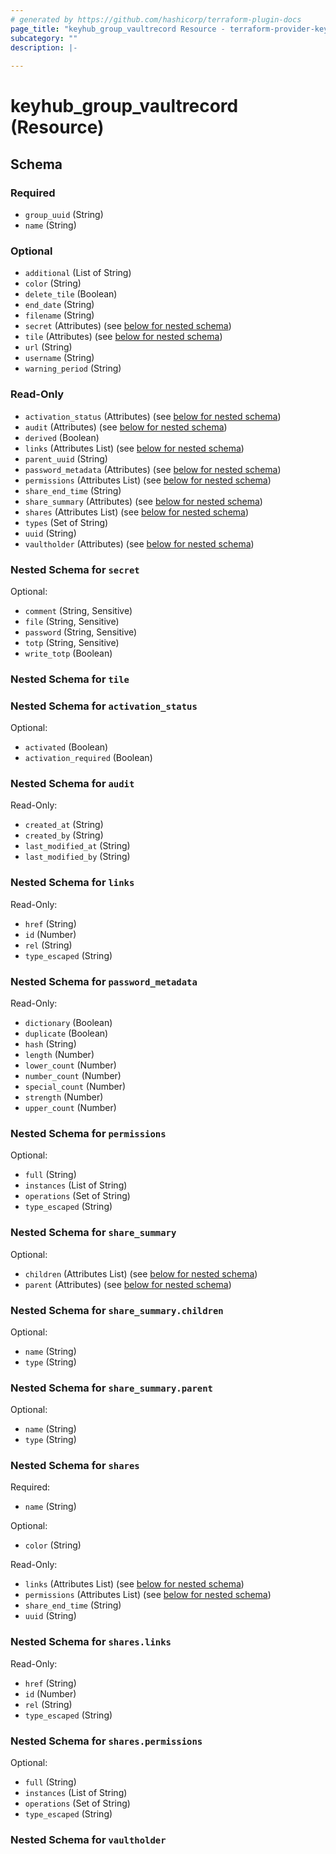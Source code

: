 ```yaml
---
# generated by https://github.com/hashicorp/terraform-plugin-docs
page_title: "keyhub_group_vaultrecord Resource - terraform-provider-keyhub"
subcategory: ""
description: |-
  
---
```


# keyhub_group_vaultrecord (Resource)





<!-- schema generated by tfplugindocs -->
## Schema

### Required

- `group_uuid` (String)
- `name` (String)

### Optional

- `additional` (List of String)
- `color` (String)
- `delete_tile` (Boolean)
- `end_date` (String)
- `filename` (String)
- `secret` (Attributes) (see [below for nested schema](#nestedatt--secret))
- `tile` (Attributes) (see [below for nested schema](#nestedatt--tile))
- `url` (String)
- `username` (String)
- `warning_period` (String)

### Read-Only

- `activation_status` (Attributes) (see [below for nested schema](#nestedatt--activation_status))
- `audit` (Attributes) (see [below for nested schema](#nestedatt--audit))
- `derived` (Boolean)
- `links` (Attributes List) (see [below for nested schema](#nestedatt--links))
- `parent_uuid` (String)
- `password_metadata` (Attributes) (see [below for nested schema](#nestedatt--password_metadata))
- `permissions` (Attributes List) (see [below for nested schema](#nestedatt--permissions))
- `share_end_time` (String)
- `share_summary` (Attributes) (see [below for nested schema](#nestedatt--share_summary))
- `shares` (Attributes List) (see [below for nested schema](#nestedatt--shares))
- `types` (Set of String)
- `uuid` (String)
- `vaultholder` (Attributes) (see [below for nested schema](#nestedatt--vaultholder))

<a id="nestedatt--secret"></a>
### Nested Schema for `secret`

Optional:

- `comment` (String, Sensitive)
- `file` (String, Sensitive)
- `password` (String, Sensitive)
- `totp` (String, Sensitive)
- `write_totp` (Boolean)


<a id="nestedatt--tile"></a>
### Nested Schema for `tile`


<a id="nestedatt--activation_status"></a>
### Nested Schema for `activation_status`

Optional:

- `activated` (Boolean)
- `activation_required` (Boolean)


<a id="nestedatt--audit"></a>
### Nested Schema for `audit`

Read-Only:

- `created_at` (String)
- `created_by` (String)
- `last_modified_at` (String)
- `last_modified_by` (String)


<a id="nestedatt--links"></a>
### Nested Schema for `links`

Read-Only:

- `href` (String)
- `id` (Number)
- `rel` (String)
- `type_escaped` (String)


<a id="nestedatt--password_metadata"></a>
### Nested Schema for `password_metadata`

Read-Only:

- `dictionary` (Boolean)
- `duplicate` (Boolean)
- `hash` (String)
- `length` (Number)
- `lower_count` (Number)
- `number_count` (Number)
- `special_count` (Number)
- `strength` (Number)
- `upper_count` (Number)


<a id="nestedatt--permissions"></a>
### Nested Schema for `permissions`

Optional:

- `full` (String)
- `instances` (List of String)
- `operations` (Set of String)
- `type_escaped` (String)


<a id="nestedatt--share_summary"></a>
### Nested Schema for `share_summary`

Optional:

- `children` (Attributes List) (see [below for nested schema](#nestedatt--share_summary--children))
- `parent` (Attributes) (see [below for nested schema](#nestedatt--share_summary--parent))

<a id="nestedatt--share_summary--children"></a>
### Nested Schema for `share_summary.children`

Optional:

- `name` (String)
- `type` (String)


<a id="nestedatt--share_summary--parent"></a>
### Nested Schema for `share_summary.parent`

Optional:

- `name` (String)
- `type` (String)



<a id="nestedatt--shares"></a>
### Nested Schema for `shares`

Required:

- `name` (String)

Optional:

- `color` (String)

Read-Only:

- `links` (Attributes List) (see [below for nested schema](#nestedatt--shares--links))
- `permissions` (Attributes List) (see [below for nested schema](#nestedatt--shares--permissions))
- `share_end_time` (String)
- `uuid` (String)

<a id="nestedatt--shares--links"></a>
### Nested Schema for `shares.links`

Read-Only:

- `href` (String)
- `id` (Number)
- `rel` (String)
- `type_escaped` (String)


<a id="nestedatt--shares--permissions"></a>
### Nested Schema for `shares.permissions`

Optional:

- `full` (String)
- `instances` (List of String)
- `operations` (Set of String)
- `type_escaped` (String)



<a id="nestedatt--vaultholder"></a>
### Nested Schema for `vaultholder`
